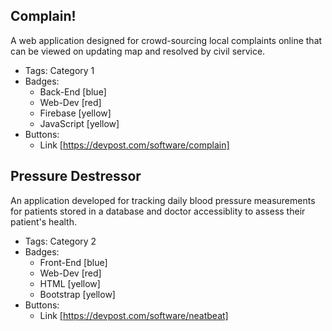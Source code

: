 ## Complain!
A web application designed for crowd-sourcing local complaints online that can be viewed on updating map and resolved by civil service.  
- Tags: Category 1
- Badges:
  - Back-End [blue]
  - Web-Dev [red]
  - Firebase [yellow]
  - JavaScript [yellow]
- Buttons:
  - Link [https://devpost.com/software/complain]

## Pressure Destressor
An application developed for tracking daily blood pressure measurements for patients stored in a database and doctor accessiblity to assess their patient's health.
- Tags: Category 2
- Badges: 
  - Front-End [blue]
  - Web-Dev [red]
  - HTML [yellow]
  - Bootstrap [yellow]
- Buttons:
  - Link [https://devpost.com/software/neatbeat]
